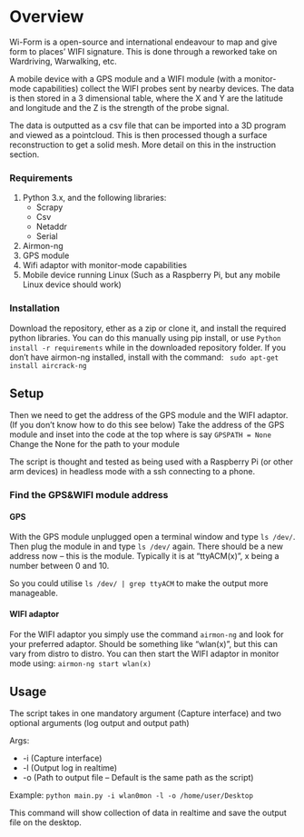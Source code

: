# Overview
Wi-Form is a open-source and international endeavour to map and give form to places’ WIFI signature. This is done through a reworked take on Wardriving, Warwalking, etc.

A mobile device with a GPS module and a WIFI module (with a monitor-mode capabilities) collect the WIFI probes sent by nearby devices. The data is then stored in a 3 dimensional table, where the X and Y are the latitude and longitude and the Z is the strength of the probe signal.

The data is outputted as a csv file that can be imported into a 3D program and viewed as a pointcloud. This is then processed though a surface reconstruction to get a solid mesh. More detail on this in the instruction section.

### Requirements
1. Python 3.x, and the following libraries:
    - Scrapy
    - Csv
    - Netaddr 
    - Serial
2. Airmon-ng
3. GPS module
4. Wifi adaptor with monitor-mode capabilities
5. Mobile device running Linux (Such as a Raspberry Pi, but any mobile Linux device should work)

### Installation
Download the repository, ether as a zip or clone it, and install the required python libraries. You can do this manually using pip install, or use ```Python install -r requirements``` while in the downloaded repository folder.
If you don’t have airmon-ng installed, install with the command:
``` sudo apt-get install aircrack-ng```

## Setup
Then we need to get the address of the GPS module and the WIFI adaptor. (If you don’t know how to do this see below) Take the address of the GPS module and inset into the code at the top where is say 
`GPSPATH = None` Change the None for the path to your module

The script is thought and tested as being used with a Raspberry Pi (or other arm devices) in headless mode with a ssh connecting to a phone.

### Find the GPS&WIFI module address
#### GPS
With the GPS module unplugged open a terminal window and type ` ls /dev/ `. Then plug the module in and type ` ls /dev/ ` again. There should be a new address now – this is the module.
Typically it is at “ttyACM(x)”, x being a number between 0 and 10.

So you could utilise ` ls /dev/ | grep ttyACM ` to make the output more manageable.

#### WIFI adaptor
For the WIFI adaptor you simply use the command ` airmon-ng ` and look for your preferred adaptor. Should be something like “wlan(x)”, but this can vary from distro to distro. You can then start the WIFI adaptor in monitor mode using:
`airmon-ng start wlan(x)`


## Usage
The script takes in one mandatory argument (Capture interface) and two optional arguments (log output and output path)

Args:
   - -i (Capture interface)
   - -l (Output log in realtime)
   - -o (Path to output file – Default is the same path as the script)

Example:
` python main.py -i wlan0mon -l -o /home/user/Desktop `

This command will show collection of data in realtime and save the output file on the desktop.


